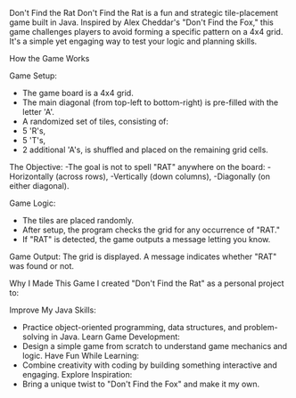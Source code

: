 Don't Find the Rat
Don't Find the Rat is a fun and strategic tile-placement game built in Java. 
Inspired by Alex Cheddar's "Don't Find the Fox," this game challenges players to avoid forming a specific pattern on a 4x4 grid. 
It's a simple yet engaging way to test your logic and planning skills.


How the Game Works

Game Setup:
- The game board is a 4x4 grid.
- The main diagonal (from top-left to bottom-right) is pre-filled with the letter 'A'.
- A randomized set of tiles, consisting of:
- 5 'R's,
- 5 'T's,
- 2 additional 'A's, is shuffled and placed on the remaining grid cells.

The Objective:
-The goal is not to spell "RAT" anywhere on the board:
-Horizontally (across rows),
-Vertically (down columns),
-Diagonally (on either diagonal).

Game Logic:
- The tiles are placed randomly.
- After setup, the program checks the grid for any occurrence of "RAT."
- If "RAT" is detected, the game outputs a message letting you know.

Game Output:
The grid is displayed.
A message indicates whether "RAT" was found or not.


Why I Made This Game
I created "Don't Find the Rat" as a personal project to:

Improve My Java Skills:
 - Practice object-oriented programming, data structures, and problem-solving in Java.
Learn Game Development:
- Design a simple game from scratch to understand game mechanics and logic.
Have Fun While Learning:
- Combine creativity with coding by building something interactive and engaging.
Explore Inspiration:
- Bring a unique twist to "Don't Find the Fox" and make it my own.
